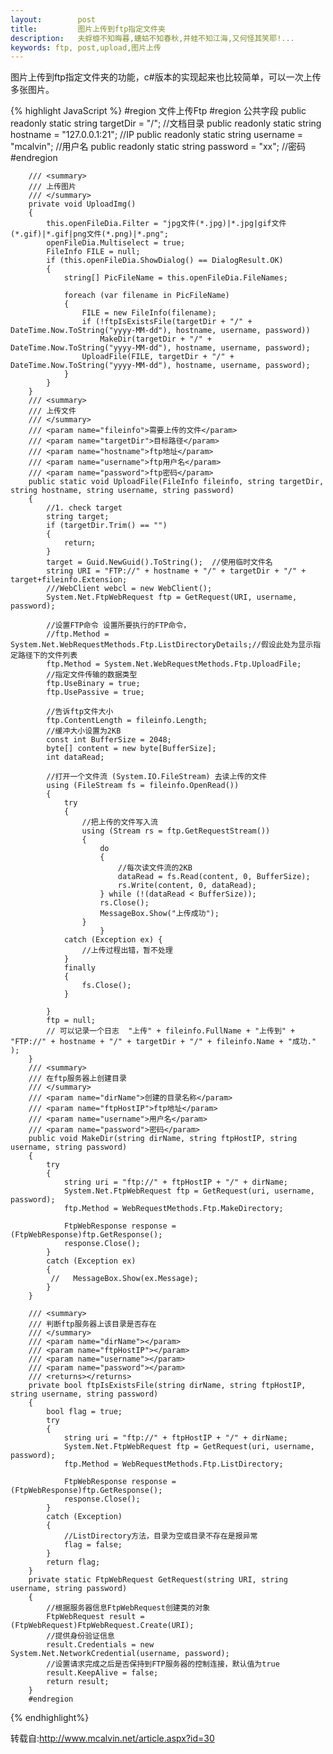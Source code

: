 ```yaml
---
layout:        post
title:         图片上传到ftp指定文件夹
description:   夫蜉蝣不知晦暮,蟪蛄不知春秋,井蛙不知江海,又何怪其笑耶!...
keywords: ftp, post,upload,图片上传
---
```


图片上传到ftp指定文件夹的功能，c#版本的实现起来也比较简单，可以一次上传多张图片。
    
<!--more-->

{% highlight JavaScript %}
  		#region 文件上传Ftp
        #region 公共字段
        public readonly static  string targetDir = "/";  //文档目录
        public readonly static string hostname = "127.0.0.1:21"; //IP
        public readonly static string username = "mcalvin"; //用户名
        public readonly static string password = "xx"; //密码
        #endregion
     
        /// <summary>
        /// 上传图片
        /// </summary>
        private void UploadImg()
        {
            this.openFileDia.Filter = "jpg文件(*.jpg)|*.jpg|gif文件(*.gif)|*.gif|png文件(*.png)|*.png";
            openFileDia.Multiselect = true;
            FileInfo FILE = null;
            if (this.openFileDia.ShowDialog() == DialogResult.OK)
            {
                string[] PicFileName = this.openFileDia.FileNames;
 
                foreach (var filename in PicFileName)
                {
                    FILE = new FileInfo(filename);
                    if (!ftpIsExistsFile(targetDir + "/" + DateTime.Now.ToString("yyyy-MM-dd"), hostname, username, password))
                        MakeDir(targetDir + "/" + DateTime.Now.ToString("yyyy-MM-dd"), hostname, username, password);
                    UploadFile(FILE, targetDir + "/" + DateTime.Now.ToString("yyyy-MM-dd"), hostname, username, password);
                }
            }
        }
        /// <summary>
        /// 上传文件
        /// </summary>
        /// <param name="fileinfo">需要上传的文件</param>
        /// <param name="targetDir">目标路径</param>
        /// <param name="hostname">ftp地址</param>
        /// <param name="username">ftp用户名</param>
        /// <param name="password">ftp密码</param>
        public static void UploadFile(FileInfo fileinfo, string targetDir, string hostname, string username, string password)
        {
            //1. check target
            string target;
            if (targetDir.Trim() == "")
            {
                return;
            }
            target = Guid.NewGuid().ToString();  //使用临时文件名
            string URI = "FTP://" + hostname + "/" + targetDir + "/" + target+fileinfo.Extension;
            ///WebClient webcl = new WebClient();
            System.Net.FtpWebRequest ftp = GetRequest(URI, username, password);
 
            //设置FTP命令 设置所要执行的FTP命令，
            //ftp.Method = System.Net.WebRequestMethods.Ftp.ListDirectoryDetails;//假设此处为显示指定路径下的文件列表
            ftp.Method = System.Net.WebRequestMethods.Ftp.UploadFile;
            //指定文件传输的数据类型
            ftp.UseBinary = true;
            ftp.UsePassive = true;
             
            //告诉ftp文件大小
            ftp.ContentLength = fileinfo.Length;
            //缓冲大小设置为2KB
            const int BufferSize = 2048;
            byte[] content = new byte[BufferSize];
            int dataRead;
 
            //打开一个文件流 (System.IO.FileStream) 去读上传的文件
            using (FileStream fs = fileinfo.OpenRead())
            {
                try
                {
                    //把上传的文件写入流
                    using (Stream rs = ftp.GetRequestStream())
                    {
                        do
                        {
                            //每次读文件流的2KB
                            dataRead = fs.Read(content, 0, BufferSize);
                            rs.Write(content, 0, dataRead);
                        } while (!(dataRead < BufferSize));
                        rs.Close();
                        MessageBox.Show("上传成功");
                    }
                        }
                catch (Exception ex) {
                    //上传过程出错，暂不处理 
                }
                finally
                {
                    fs.Close();
                }
 
            }
            ftp = null;
            // 可以记录一个日志  "上传" + fileinfo.FullName + "上传到" + "FTP://" + hostname + "/" + targetDir + "/" + fileinfo.Name + "成功." );     
        }
        /// <summary>
        /// 在ftp服务器上创建目录
        /// </summary>
        /// <param name="dirName">创建的目录名称</param>
        /// <param name="ftpHostIP">ftp地址</param>
        /// <param name="username">用户名</param>
        /// <param name="password">密码</param>
        public void MakeDir(string dirName, string ftpHostIP, string username, string password)
        {
            try
            {
                string uri = "ftp://" + ftpHostIP + "/" + dirName;
                System.Net.FtpWebRequest ftp = GetRequest(uri, username, password);
                ftp.Method = WebRequestMethods.Ftp.MakeDirectory;
 
                FtpWebResponse response = (FtpWebResponse)ftp.GetResponse();
                response.Close();
            }
            catch (Exception ex)
            {
             //   MessageBox.Show(ex.Message);
            }
        }
 
        /// <summary>
        /// 判断ftp服务器上该目录是否存在
        /// </summary>
        /// <param name="dirName"></param>
        /// <param name="ftpHostIP"></param>
        /// <param name="username"></param>
        /// <param name="password"></param>
        /// <returns></returns>
        private bool ftpIsExistsFile(string dirName, string ftpHostIP, string username, string password)
        {
            bool flag = true;
            try
            {
                string uri = "ftp://" + ftpHostIP + "/" + dirName;
                System.Net.FtpWebRequest ftp = GetRequest(uri, username, password);
                ftp.Method = WebRequestMethods.Ftp.ListDirectory;
 
                FtpWebResponse response = (FtpWebResponse)ftp.GetResponse();
                response.Close();
            }
            catch (Exception)
            {
                //ListDirectory方法，目录为空或目录不存在是报异常
                flag = false;
            }
            return flag;
        }
        private static FtpWebRequest GetRequest(string URI, string username, string password)
        {
            //根据服务器信息FtpWebRequest创建类的对象
            FtpWebRequest result = (FtpWebRequest)FtpWebRequest.Create(URI);
            //提供身份验证信息
            result.Credentials = new System.Net.NetworkCredential(username, password);
            //设置请求完成之后是否保持到FTP服务器的控制连接，默认值为true
            result.KeepAlive = false;
            return result;
        }
        #endregion
{% endhighlight%}


转载自:http://www.mcalvin.net/article.aspx?id=30